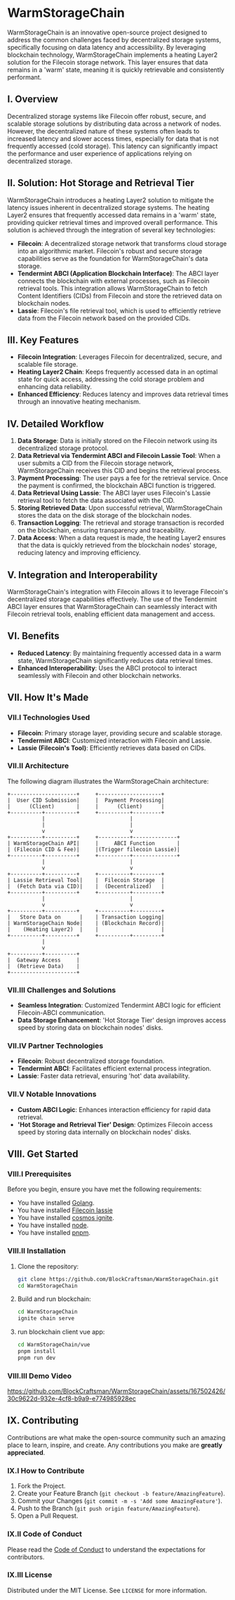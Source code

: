 # WarmStorageChain

WarmStorageChain is an innovative open-source project designed to address the common challenges faced by decentralized storage systems, specifically focusing on data latency and accessibility. By leveraging blockchain technology, WarmStorageChain implements a heating Layer2 solution for the Filecoin storage network. This layer ensures that data remains in a 'warm' state, meaning it is quickly retrievable and consistently performant.

## I. Overview

Decentralized storage systems like Filecoin offer robust, secure, and scalable storage solutions by distributing data across a network of nodes. However, the decentralized nature of these systems often leads to increased latency and slower access times, especially for data that is not frequently accessed (cold storage). This latency can significantly impact the performance and user experience of applications relying on decentralized storage.

## II. Solution: Hot Storage and Retrieval Tier

WarmStorageChain introduces a heating Layer2 solution to mitigate the latency issues inherent in decentralized storage systems. The heating Layer2 ensures that frequently accessed data remains in a 'warm' state, providing quicker retrieval times and improved overall performance. This solution is achieved through the integration of several key technologies:

- **Filecoin**: A decentralized storage network that transforms cloud storage into an algorithmic market. Filecoin's robust and secure storage capabilities serve as the foundation for WarmStorageChain's data storage.
- **Tendermint ABCI (Application Blockchain Interface)**: The ABCI layer connects the blockchain with external processes, such as Filecoin retrieval tools. This integration allows WarmStorageChain to fetch Content Identifiers (CIDs) from Filecoin and store the retrieved data on blockchain nodes.
- **Lassie**: Filecoin's file retrieval tool, which is used to efficiently retrieve data from the Filecoin network based on the provided CIDs.

## III. Key Features

- **Filecoin Integration**: Leverages Filecoin for decentralized, secure, and scalable file storage.
- **Heating Layer2 Chain**: Keeps frequently accessed data in an optimal state for quick access, addressing the cold storage problem and enhancing data reliability.
- **Enhanced Efficiency**: Reduces latency and improves data retrieval times through an innovative heating mechanism.

## IV. Detailed Workflow

1. **Data Storage**: Data is initially stored on the Filecoin network using its decentralized storage protocol.
2. **Data Retrieval via Tendermint ABCI and Filecoin Lassie Tool**: When a user submits a CID from the Filecoin storage network, WarmStorageChain receives this CID and begins the retrieval process.
3. **Payment Processing**: The user pays a fee for the retrieval service. Once the payment is confirmed, the blockchain ABCI function is triggered.
4. **Data Retrieval Using Lassie**: The ABCI layer uses Filecoin's Lassie retrieval tool to fetch the data associated with the CID.
5. **Storing Retrieved Data**: Upon successful retrieval, WarmStorageChain stores the data on the disk storage of the blockchain nodes.
6. **Transaction Logging**: The retrieval and storage transaction is recorded on the blockchain, ensuring transparency and traceability.
7. **Data Access**: When a data request is made, the heating Layer2 ensures that the data is quickly retrieved from the blockchain nodes' storage, reducing latency and improving efficiency.

## V. Integration and Interoperability

WarmStorageChain's integration with Filecoin allows it to leverage Filecoin's decentralized storage capabilities effectively. The use of the Tendermint ABCI layer ensures that WarmStorageChain can seamlessly interact with Filecoin retrieval tools, enabling efficient data management and access.

## VI. Benefits

- **Reduced Latency**: By maintaining frequently accessed data in a warm state, WarmStorageChain significantly reduces data retrieval times.
- **Enhanced Interoperability**: Uses the ABCI protocol to interact seamlessly with Filecoin and other blockchain networks.

## VII. How It's Made

### VII.I Technologies Used

- **Filecoin**: Primary storage layer, providing secure and scalable storage.
- **Tendermint ABCI**: Customized interaction with Filecoin and Lassie.
- **Lassie (Filecoin's Tool)**: Efficiently retrieves data based on CIDs.

### VII.II Architecture

The following diagram illustrates the WarmStorageChain architecture:

```
+---------------------+     +--------------------+
|  User CID Submission|     |  Payment Processing|
|      (Client)       |     |      (Client)      |
+----------+----------+     +----------+---------+
           |                           |
           |                           |
           v                           v
+----------+----------+     +----------+--------------+
| WarmStorageChain API|     |     ABCI Function       |
| (Filecoin CID & Fee)|     |(Trigger filecoin Lassie)|
+----------+----------+     +----------+--------------+
           |                           |
           v                           v
+----------+----------+     +----------+---------+
| Lassie Retrieval Tool|    |  Filecoin Storage  |
|  (Fetch Data via CID)|    |  (Decentralized)   |
+----------+----------+     +----------+---------+
           |                           |
           v                           v
+----------+----------+     +----------+---------+
|   Store Data on      |    | Transaction Logging|
| WarmStorageChain Node|    | (Blockchain Record)|
|    (Heating Layer2)  |    |                    |
+----------+----------+     +----------+---------+
           |
           v
+----------+----------+
|  Gateway Access     |
|  (Retrieve Data)    |
+---------------------+
```

### VII.III Challenges and Solutions

- **Seamless Integration**: Customized Tendermint ABCI logic for efficient Filecoin-ABCI communication.
- **Data Storage Enhancement**: 'Hot Storage Tier' design improves access speed by storing data on blockchain nodes' disks.

### VII.IV Partner Technologies

- **Filecoin**: Robust decentralized storage foundation.
- **Tendermint ABCI**: Facilitates efficient external process integration.
- **Lassie**: Faster data retrieval, ensuring 'hot' data availability.

### VII.V Notable Innovations

- **Custom ABCI Logic**: Enhances interaction efficiency for rapid data retrieval.
- **'Hot Storage and Retrieval Tier' Design**: Optimizes Filecoin access speed by storing data internally on blockchain nodes' disks.

## VIII. Get Started

### VIII.I Prerequisites

Before you begin, ensure you have met the following requirements:
- You have installed [Golang](https://golang.org/doc/install).
- You have installed [Filecoin lassie](https://github.com/filecoin-project/lassie/)
- You have installed [cosmos ignite](https://ignite.com/).
- You have installed [node](https://nodejs.org/en/download/package-manager).
- You have installed [pnpm](https://pnpm.io/installation).

### VIII.II Installation

1. Clone the repository:
    ```bash
    git clone https://github.com/BlockCraftsman/WarmStorageChain.git
    cd WarmStorageChain
    ```

2. Build and run blockchain:
    ```bash
    cd WarmStorageChain
    ignite chain serve
    ```

3. run blockchain client vue app:
    ```bash
    cd WarmStorageChain/vue
    pnpm install
    pnpm run dev
    ```

### VIII.III Demo Video



https://github.com/BlockCraftsman/WarmStorageChain/assets/167502426/30c9622d-932e-4cf8-b9a9-e774985928ec



## IX. Contributing

Contributions are what make the open-source community such an amazing place to learn, inspire, and create. Any contributions you make are **greatly appreciated**.

### IX.I How to Contribute

1. Fork the Project.
2. Create your Feature Branch (`git checkout -b feature/AmazingFeature`).
3. Commit your Changes (`git commit -m -s 'Add some AmazingFeature'`).
4. Push to the Branch (`git push origin feature/AmazingFeature`).
5. Open a Pull Request.

### IX.II Code of Conduct

Please read the [Code of Conduct](CODE_OF_CONDUCT.md) to understand the expectations for contributors.

### IX.III License

Distributed under the MIT License. See `LICENSE` for more information.
